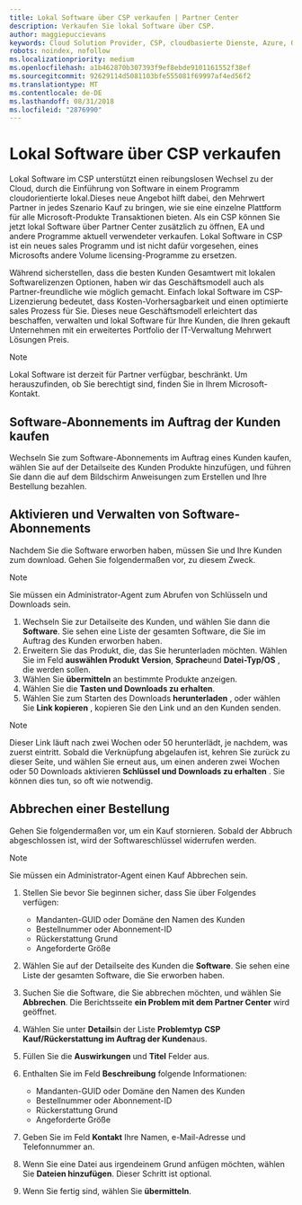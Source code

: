 ```yaml
---
title: Lokal Software über CSP verkaufen | Partner Center
description: Verkaufen Sie lokal Software über CSP.
author: maggiepuccievans
keywords: Cloud Solution Provider, CSP, cloudbasierte Dienste, Azure, Office365, Dynamics, CSP-Partner im CSP, direkte Partner, direkter CSP-Partner, indirekter CSP-Händler, direkter CSP, indirekter CSP, direktes Modell, indirektes Modell, indirekter Händler, indirekter Anbieter, Anbieter, Verteiler, Cloud Solution Provider-Programm
robots: noindex, nofollow
ms.localizationpriority: medium
ms.openlocfilehash: a1b462870b307393f9ef8ebde9101161552f38ef
ms.sourcegitcommit: 92629114d5081103bfe555081f69997af4ed56f2
ms.translationtype: MT
ms.contentlocale: de-DE
ms.lasthandoff: 08/31/2018
ms.locfileid: "2876990"
---
```

# <a name="sell-on-premise-software-through-csp"></a>Lokal Software über CSP verkaufen

Lokal Software im CSP unterstützt einen reibungslosen Wechsel zu der Cloud, durch die Einführung von Software in einem Programm cloudorientierte lokal.Dieses neue Angebot hilft dabei, den Mehrwert Partner in jedes Szenario Kauf zu bringen, wie sie eine einzelne Plattform für alle Microsoft-Produkte Transaktionen bieten. Als ein CSP können Sie jetzt lokal Software über Partner Center zusätzlich zu öffnen, EA und andere Programme aktuell verwendeter verkaufen. Lokal Software in CSP ist ein neues sales Programm und ist nicht dafür vorgesehen, eines Microsofts andere Volume licensing-Programme zu ersetzen. 
 
Während sicherstellen, dass die besten Kunden Gesamtwert mit lokalen Softwarelizenzen Optionen, haben wir das Geschäftsmodell auch als Partner-freundliche wie möglich gemacht. Einfach lokal Software im CSP-Lizenzierung bedeutet, dass Kosten-Vorhersagbarkeit und einen optimierte sales Prozess für Sie. Dieses neue Geschäftsmodell erleichtert das beschaffen, verwalten und lokal Software für Ihre Kunden, die Ihren gekauft Unternehmen mit ein erweitertes Portfolio der IT-Verwaltung Mehrwert Lösungen Preis. 

>[!NOTE]
>Lokal Software ist derzeit für Partner verfügbar, beschränkt. Um herauszufinden, ob Sie berechtigt sind, finden Sie in Ihrem Microsoft-Kontakt. 


## <a name="buy-software-subscriptions-on-behalf-of-customers"></a>Software-Abonnements im Auftrag der Kunden kaufen

Wechseln Sie zum Software-Abonnements im Auftrag eines Kunden kaufen, wählen Sie auf der Detailseite des Kunden Produkte hinzufügen, und führen Sie dann die auf dem Bildschirm Anweisungen zum Erstellen und Ihre Bestellung bezahlen.

## <a name="activate-and-manage-software-subscriptions"></a>Aktivieren und Verwalten von Software-Abonnements

Nachdem Sie die Software erworben haben, müssen Sie und Ihre Kunden zum download. Gehen Sie folgendermaßen vor, zu diesem Zweck. 

>[!NOTE]
>Sie müssen ein Administrator-Agent zum Abrufen von Schlüsseln und Downloads sein. 

1. Wechseln Sie zur Detailseite des Kunden, und wählen Sie dann die **Software**. Sie sehen eine Liste der gesamten Software, die Sie im Auftrag des Kunden erworben haben. 
2.  Erweitern Sie das Produkt, die, das Sie herunterladen möchten. Wählen Sie im Feld **auswählen Produkt** **Version**, **Sprache**und **Datei-Typ/OS** , die werden sollen. 
3.  Wählen Sie **übermitteln** an bestimmte Produkte anzeigen. 
4.  Wählen Sie die **Tasten und Downloads zu erhalten**. 
5.  Wählen Sie zum Starten des Downloads **herunterladen** , oder wählen Sie **Link kopieren** , kopieren Sie den Link und an den Kunden senden. 

>[!NOTE]
>Dieser Link läuft nach zwei Wochen oder 50 herunterlädt, je nachdem, was zuerst eintritt. Sobald die Verknüpfung abgelaufen ist, kehren Sie zurück zu dieser Seite, und wählen Sie erneut aus, um einen anderen zwei Wochen oder 50 Downloads aktivieren **Schlüssel und Downloads zu erhalten** . Sie können dies tun, so oft wie notwendig. 


## <a name="cancel-a-purchase"></a>Abbrechen einer Bestellung
Gehen Sie folgendermaßen vor, um ein Kauf stornieren. Sobald der Abbruch abgeschlossen ist, wird der Softwareschlüssel widerrufen werden. 

>[!NOTE]
>Sie müssen ein Administrator-Agent einen Kauf Abbrechen sein. 

1.  Stellen Sie bevor Sie beginnen sicher, dass Sie über Folgendes verfügen: 
    -   Mandanten-GUID oder Domäne den Namen des Kunden
    -   Bestellnummer oder Abonnement-ID
    -   Rückerstattung Grund
    -   Angeforderte Größe

2.  Wählen Sie auf der Detailseite des Kunden die **Software**. Sie sehen eine Liste der gesamten Software, die Sie erworben haben. 

3.  Suchen Sie die Software, die Sie abbrechen möchten, und wählen Sie **Abbrechen**. Die Berichtsseite **ein Problem mit dem Partner Center** wird geöffnet. 

4.  Wählen Sie unter **Details**in der Liste **Problemtyp** **CSP Kauf/Rückerstattung im Auftrag der Kunden**aus.

5.  Füllen Sie die **Auswirkungen** und **Titel** Felder aus. 

6.  Enthalten Sie im Feld **Beschreibung** folgende Informationen: 
    -   Mandanten-GUID oder Domäne den Namen des Kunden
    -   Bestellnummer oder Abonnement-ID
    -   Rückerstattung Grund
    -   Angeforderte Größe

7.  Geben Sie im Feld **Kontakt** Ihre Namen, e-Mail-Adresse und Telefonnummer an. 

8.  Wenn Sie eine Datei aus irgendeinem Grund anfügen möchten, wählen Sie **Dateien hinzufügen**. Dieser Schritt ist optional. 

9.  Wenn Sie fertig sind, wählen Sie **übermitteln**.